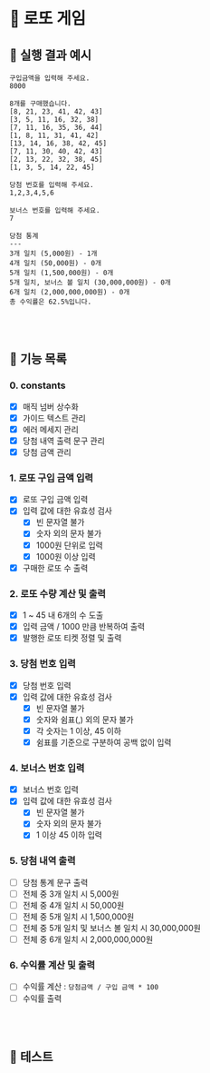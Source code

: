 # 🎰 로또 게임

## 🚀 실행 결과 예시

```
구입금액을 입력해 주세요.
8000

8개를 구매했습니다.
[8, 21, 23, 41, 42, 43]
[3, 5, 11, 16, 32, 38]
[7, 11, 16, 35, 36, 44]
[1, 8, 11, 31, 41, 42]
[13, 14, 16, 38, 42, 45]
[7, 11, 30, 40, 42, 43]
[2, 13, 22, 32, 38, 45]
[1, 3, 5, 14, 22, 45]

당첨 번호를 입력해 주세요.
1,2,3,4,5,6

보너스 번호를 입력해 주세요.
7

당첨 통계
---
3개 일치 (5,000원) - 1개
4개 일치 (50,000원) - 0개
5개 일치 (1,500,000원) - 0개
5개 일치, 보너스 볼 일치 (30,000,000원) - 0개
6개 일치 (2,000,000,000원) - 0개
총 수익률은 62.5%입니다.
```

<br /><br />

## 🚀 기능 목록

### 0. constants

- [x] 매직 넘버 상수화
- [x] 가이드 텍스트 관리
- [x] 에러 메세지 관리
- [x] 당첨 내역 출력 문구 관리
- [x] 당첨 금액 관리

### 1. 로또 구입 금액 입력

- [x] 로또 구입 금액 입력
- [x] 입력 값에 대한 유효성 검사
  - [x] 빈 문자열 불가
  - [x] 숫자 외의 문자 불가
  - [x] 1000원 단위로 입력
  - [x] 1000원 이상 입력
- [x] 구매한 로또 수 출력

### 2. 로또 수량 계산 및 출력

- [x] 1 ~ 45 내 6개의 수 도출
- [x] 입력 금액 / 1000 만큼 반복하여 출력
- [x] 발행한 로또 티켓 정렬 및 출력

### 3. 당첨 번호 입력

- [x] 당첨 번호 입력
- [x] 입력 값에 대한 유효성 검사
  - [x] 빈 문자열 불가
  - [x] 숫자와 쉼표(,) 외의 문자 불가
  - [x] 각 숫자는 1 이상, 45 이하
  - [x] 쉼표를 기준으로 구분하여 공백 없이 입력

### 4. 보너스 번호 입력

- [x] 보너스 번호 입력
- [x] 입력 값에 대한 유효성 검사
  - [x] 빈 문자열 불가
  - [x] 숫자 외의 문자 불가
  - [x] 1 이상 45 이하 입력

### 5. 당첨 내역 출력

- [ ] 당첨 통계 문구 출력
- [ ] 전체 중 3개 일치 시 5,000원
- [ ] 전체 중 4개 일치 시 50,000원
- [ ] 전체 중 5개 일치 시 1,500,000원
- [ ] 전체 중 5개 일치 및 보너스 볼 일치 시 30,000,000원
- [ ] 전체 중 6개 일치 시 2,000,000,000원

### 6. 수익률 계산 및 출력

- [ ] 수익률 계산 : `당첨금액 / 구입 금액 * 100`
- [ ] 수익률 출력

<br /><br />

## 🚀 테스트
